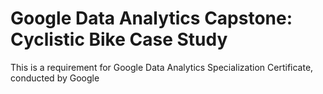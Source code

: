 # Google Data Analytics Capstone: Cyclistic Bike Case Study

This is a requirement for Google Data Analytics Specialization Certificate, conducted by Google
